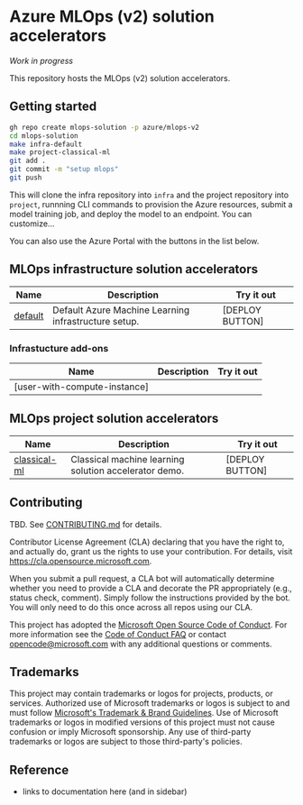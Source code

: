 # Azure MLOps (v2) solution accelerators

*Work in progress*

This repository hosts the MLOps (v2) solution accelerators.

## Getting started

```bash
gh repo create mlops-solution -p azure/mlops-v2
cd mlops-solution
make infra-default
make project-classical-ml
git add .
git commit -m "setup mlops"
git push
```

This will clone the infra repository into `infra` and the project repository into `project`, runnning CLI commands to provision the Azure resources, submit a model training job, and deploy the model to an endpoint. You can customize...

You can also use the Azure Portal with the buttons in the list below.

## MLOps infrastructure solution accelerators

Name|Description|Try it out
-|-|-
[default](https://github.com/Azure/mlops-infra-default)|Default Azure Machine Learning infrastructure setup.|[DEPLOY BUTTON]

### Infrastucture add-ons

Name|Description|Try it out
-|-|-
[user-with-compute-instance]||

## MLOps project solution accelerators

Name|Description|Try it out
-|-|-
[classical-ml](https://github.com/Azure/mlops-project-classical-ml)|Classical machine learning solution accelerator demo.|[DEPLOY BUTTON]

## Contributing

TBD. See [CONTRIBUTING.md](CONTRIBUTING.md) for details.

Contributor License Agreement (CLA) declaring that you have the right to, and actually do, grant us
the rights to use your contribution. For details, visit https://cla.opensource.microsoft.com.

When you submit a pull request, a CLA bot will automatically determine whether you need to provide
a CLA and decorate the PR appropriately (e.g., status check, comment). Simply follow the instructions
provided by the bot. You will only need to do this once across all repos using our CLA.

This project has adopted the [Microsoft Open Source Code of Conduct](https://opensource.microsoft.com/codeofconduct/).
For more information see the [Code of Conduct FAQ](https://opensource.microsoft.com/codeofconduct/faq/) or
contact [opencode@microsoft.com](mailto:opencode@microsoft.com) with any additional questions or comments.

## Trademarks

This project may contain trademarks or logos for projects, products, or services. Authorized use of Microsoft 
trademarks or logos is subject to and must follow 
[Microsoft's Trademark & Brand Guidelines](https://www.microsoft.com/legal/intellectualproperty/trademarks/usage/general).
Use of Microsoft trademarks or logos in modified versions of this project must not cause confusion or imply Microsoft sponsorship.
Any use of third-party trademarks or logos are subject to those third-party's policies.

## Reference

- links to documentation here (and in sidebar)

